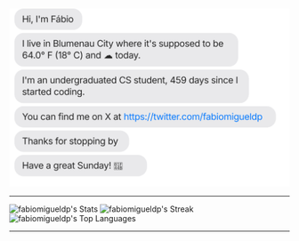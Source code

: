 <br/>

[![](./chat.svg)](https://x.com/fabiomigueldp)
*** 
![fabiomigueldp's Stats](https://github-readme-stats.vercel.app/api?username=fabiomigueldp&theme=synthwave&show_icons=true&hide_border=true&count_private=true)
![fabiomigueldp's Streak](https://github-readme-streak-stats.herokuapp.com/?user=fabiomigueldp&theme=synthwave&hide_border=true)
![fabiomigueldp's Top Languages](https://github-readme-stats.vercel.app/api/top-langs/?username=fabiomigueldp&theme=synthwave&show_icons=true&hide_border=true&layout=compact)
***
<br/>